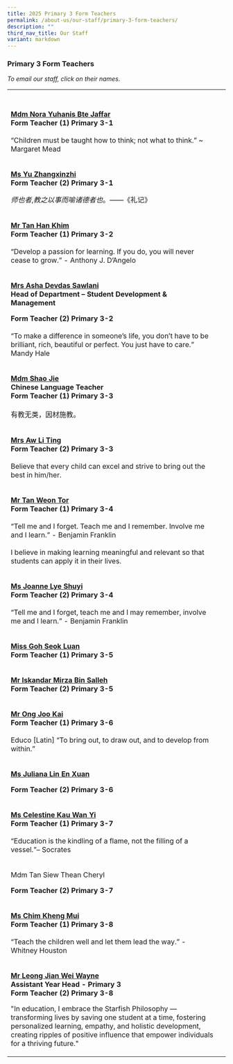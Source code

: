 ```yaml
---
title: 2025 Primary 3 Form Teachers
permalink: /about-us/our-staff/primary-3-form-teachers/
description: ""
third_nav_title: Our Staff
variant: markdown
---
```

<h3>Primary 3 Form Teachers</h3>
<p><em>To email our staff, click on their names.</em></p>
<table style="minwidth: 50px;"><colgroup> <col> <col> </colgroup>
<tbody>
<tr>
<th rowspan="1" colspan="1">&nbsp;</th>
<th rowspan="1" colspan="1">&nbsp;</th>
</tr>
<tr>
<td rowspan="1" colspan="1">
<p><strong><a rel="noopener noreferrer nofollow" target="_blank" href="mailto:nora_yuhanis_jaffar@moe.edu.sg">Mdm Nora Yuhanis Bte Jaffar</a></strong> <br><strong>Form Teacher (1) Primary 3-1</strong> <br> <br>“Children must be taught how to think; not what to think.” ~ Margaret Mead</p>
</td>
<td rowspan="1" colspan="1">&nbsp;</td>
</tr>
<tr>
<td rowspan="1" colspan="1">
<p><strong><a rel="noopener noreferrer nofollow" target="_blank" href="mailto:yu_zhangxinzhi@moe.edu.sg">Ms Yu Zhangxinzhi</a></strong> <br><strong>Form Teacher (2) Primary 3-1</strong></p>
<p><em>师也者</em>,<em>教之以事而喻诸德者也</em>。——《礼记》</p>
</td>
<td rowspan="1" colspan="1">&nbsp;</td>
</tr>
<tr>
<td rowspan="1" colspan="1">
<p><strong><a rel="noopener noreferrer nofollow" target="_blank" href="mailto:tan_han_khim@moe.edu.sg">Mr Tan Han Khim</a></strong> <br><strong>Form Teacher (1) Primary 3-2</strong> <br> <br>“Develop a passion for learning. If you do, you will never cease to grow.” - Anthony J. D’Angelo</p>
</td>
<td rowspan="1" colspan="1">&nbsp;</td>
</tr>
<tr>
<td rowspan="1" colspan="1">
<p><strong><a rel="noopener noreferrer nofollow" target="_blank" href="mailto:asha_devdas_sawlani@moe.edu.sg">Mrs Asha Devdas Sawlani</a></strong> <br><strong>Head of Department – Student Development &amp; Management</strong></p>
<p><strong>Form Teacher (2) Primary 3-2</strong> <br> <br>“To make a difference in someone’s life, you don’t have to be brilliant, rich, beautiful or perfect. You just have to care.” Mandy Hale</p>
</td>
<td rowspan="1" colspan="1">&nbsp;</td>
</tr>
<tr>
<td rowspan="1" colspan="1">
<p><strong><a rel="noopener noreferrer nofollow" target="_blank" href="mailto:shao_jie@moe.edu.sg">Mdm Shao Jie</a></strong>
<br><strong>Chinese Language Teacher</strong> <br><strong>Form Teacher (1) Primary 3-3</strong> <br> <br>有教无类，因材施教。</p>
</td>
<td rowspan="1" colspan="1">&nbsp;</td>
</tr>
<tr>
<td rowspan="1" colspan="1">
<p><strong><a rel="noopener noreferrer nofollow" target="_blank" href="mailto:heng_li_ting@moe.edu.sg">Mrs Aw Li Ting</a></strong> <br><strong>Form Teacher (2) Primary 3-3</strong> <br> <br>Believe that every child can excel and strive to bring out the best in him/her.</p>
</td>
<td rowspan="1" colspan="1">&nbsp;</td>
</tr>
<tr>
<td rowspan="1" colspan="1">
<p><strong><a rel="noopener noreferrer nofollow" target="_blank" href="mailto:tan_weon_tor@moe.edu.sg">Mr Tan Weon Tor</a></strong> <br><strong>Form Teacher (1) Primary 3-4</strong> <br> <br>“Tell me and I forget. Teach me and I remember. Involve me and I learn.” - Benjamin Franklin <br> <br>I believe in making learning meaningful and relevant so that students can apply it in their lives.</p>
</td>
<td rowspan="1" colspan="1">&nbsp;</td>
</tr>
<tr>
<td rowspan="1" colspan="1">
<p><a href="mailto:joanne_lye_shuyi@moe.edu.sg"><strong>Ms Joanne Lye Shuyi</strong></a><br><strong>Form Teacher (2) Primary 3-4</strong> <br> <br>“Tell me and I forget, teach me and I may remember, involve me and I learn.” - Benjamin Franklin</p>
</td>
<td rowspan="1" colspan="1">&nbsp;</td>
</tr>
<tr>
<td rowspan="1" colspan="1">
<p><strong><a rel="noopener nofollow" target="_blank" href="mailto:goh_seok_luan@moe.edu.sg">Miss Goh Seok Luan</a></strong><br><strong>Form Teacher (1) Primary 3-5</strong></p>
</td>
<td rowspan="1" colspan="1">&nbsp;</td>
</tr>
<tr>
<td rowspan="1" colspan="1">
<p><strong><a rel="noopener noreferrer nofollow" target="_blank" href="mailto:iskandar_mirza_salleh@moe.edu.sg">Mr Iskandar Mirza Bin Salleh</a></strong><br><strong>Form Teacher (2) Primary 3-5</strong></p>
</td>
<td rowspan="1" colspan="1">&nbsp;</td>
</tr>
<tr>
<td rowspan="1" colspan="1">
<p><strong><a rel="noopener noreferrer nofollow" target="_blank" href="mailto:ong_joo_kai@moe.edu.sg">Mr Ong Joo Kai</a></strong> <br><strong>Form Teacher (1) Primary 3-6</strong> <br> <br>Educo [Latin] “To bring out, to draw out, and to develop from within.”</p>
</td>
<td rowspan="1" colspan="1">&nbsp;</td>
</tr>
<tr>
<td rowspan="1" colspan="1">
<p><strong><a rel="noopener nofollow" target="_blank" href="mailto:juliana_lin_en_xuan@moe.edu.sg">Ms Juliana Lin En Xuan</a></strong></p>
<p><strong>Form Teacher (2) Primary 3-6</strong></p>
</td>
<td rowspan="1" colspan="1">&nbsp;</td>
</tr>
<tr>
<td rowspan="1" colspan="1">
<p><strong><a rel="noopener noreferrer nofollow" target="_blank" href="mailto:celestine_kau_wan_yi@moe.edu.sg">Ms Celestine Kau Wan Yi</a></strong> <br><strong>Form Teacher (1) Primary 3-7</strong> <br> <br>“Education is the kindling of a flame, not the filling of a vessel.”– Socrates</p>
</td>
<td rowspan="1" colspan="1">&nbsp;</td>
</tr>
<tr>
<td rowspan="1" colspan="1">
<p>Mdm Tan Siew Thean Cheryl</p>
<p><strong>Form Teacher (2) Primary 3-7</strong></p>
</td>
<td rowspan="1" colspan="1">&nbsp;</td>
</tr>
<tr>
<td rowspan="1" colspan="1">
<p><strong><a rel="noopener noreferrer nofollow" target="_blank" href="mailto:chim_kheng_mui@moe.edu.sg">Ms Chim Kheng Mui</a></strong><br><strong>Form Teacher (1) Primary 3-8</strong> <br> <br>“Teach the children well and let them lead the way.” - Whitney Houston</p>
</td>
<td rowspan="1" colspan="1">&nbsp;</td>
</tr>
<tr>
<td rowspan="1" colspan="1">
<p><strong><a rel="noopener noreferrer nofollow" target="_blank" href="mailto:leong_jian_wei@moe.edu.sg">Mr Leong Jian Wei Wayne</a></strong><br><strong>Assistant Year Head - Primary 3</strong><br><strong>Form Teacher (2) Primary 3-8</strong></p>
<p>"In education, I embrace the Starfish Philosophy — transforming lives by saving one student at a time, fostering personalized learning, empathy, and holistic development, creating ripples of positive influence that empower individuals for a thriving future."</p>
</td>
<td rowspan="1" colspan="1">&nbsp;</td>
</tr>
</tbody>
</table>
<p>&nbsp;</p>